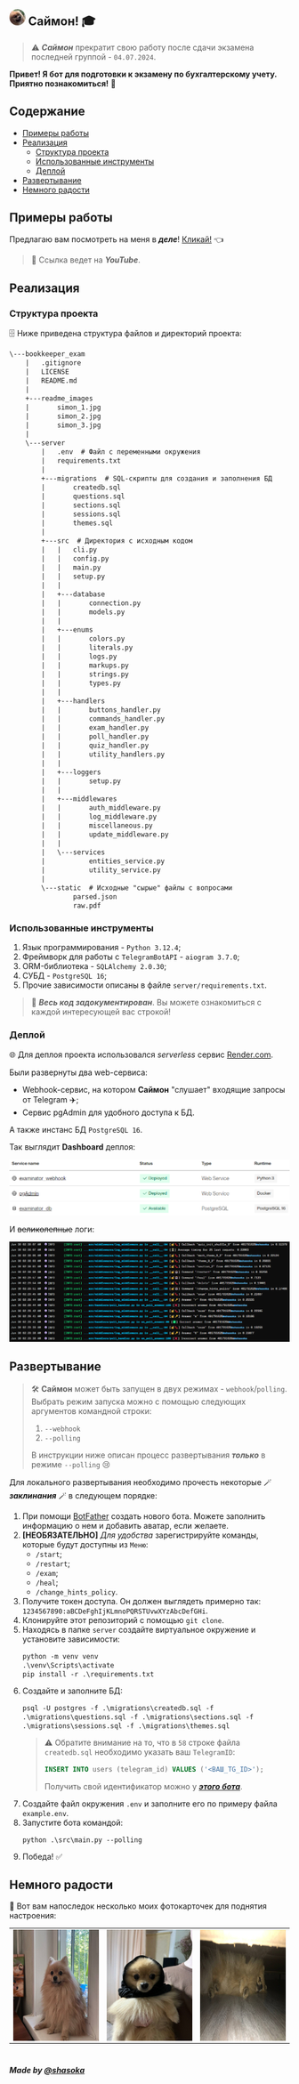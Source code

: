 ## ![Simon Logo](readme_images/logo_30x30_rounded.png) Саймон! 🎓

> ⚠️ **_Саймон_** прекратит свою работу после сдачи экзамена последней группой - `04.07.2024`.

**Привет! Я бот для подготовки к экзамену по бухгалтерскому учету. Приятно познакомиться!** 🤝


## Содержание
- [Примеры работы](#примеры-работы)
- [Реализация](#реализация)
  - [Структура проекта](#структура-проекта)
  - [Использованные инструменты](#использованные-инструменты)
  - [Деплой](#деплой)
- [Развертывание](#развертывание)
- [Немного радости](#немного-радости)

## Примеры работы

Предлагаю вам посмотреть на меня в **_деле_**! [Кликай!](https://youtu.be/DJ0eLfxAC94?si=uhO5ksbtv60hmVyR) 👈

> 🚂 Ссылка ведет на **_YouTube_**.

## Реализация

### Структура проекта

🗄 Ниже приведена структура файлов и директорий проекта: 

```
\---bookkeeper_exam
    |   .gitignore
    |   LICENSE
    |   README.md
    |
    +---readme_images
    |       simon_1.jpg
    |       simon_2.jpg
    |       simon_3.jpg
    |
    \---server
        |   .env  # Файл с переменными окружения
        |   requirements.txt
        |
        +---migrations  # SQL-скрипты для создания и заполнения БД
        |       createdb.sql
        |       questions.sql
        |       sections.sql
        |       sessions.sql
        |       themes.sql
        |
        +---src  # Директория с исходным кодом
        |   |   cli.py
        |   |   config.py
        |   |   main.py
        |   |   setup.py
        |   |
        |   +---database
        |   |       connection.py
        |   |       models.py
        |   |
        |   +---enums
        |   |       colors.py
        |   |       literals.py
        |   |       logs.py
        |   |       markups.py
        |   |       strings.py
        |   |       types.py
        |   |
        |   +---handlers
        |   |       buttons_handler.py
        |   |       commands_handler.py
        |   |       exam_handler.py
        |   |       poll_handler.py
        |   |       quiz_handler.py
        |   |       utility_handlers.py
        |   |
        |   +---loggers
        |   |       setup.py
        |   |
        |   +---middlewares
        |   |       auth_middleware.py
        |   |       log_middleware.py
        |   |       miscellaneous.py
        |   |       update_middleware.py
        |   |
        |   \---services
        |           entities_service.py
        |           utility_service.py
        |
        \---static  # Исходные "сырые" файлы с вопросами 
                parsed.json
                raw.pdf
```

### Использованные инструменты

1. Язык программирования - `Python 3.12.4`;
2. Фреймворк для работы с `TelegramBotAPI` - `aiogram 3.7.0`;
3. ORM-библиотека - `SQLAlchemy 2.0.30`;
4. СУБД - `PostgreSQL 16`;
5. Прочие зависимости описаны в файле `server/requirements.txt`.

> 📄 **_Весь код задокументирован_**. Вы можете ознакомиться с каждой интересующей вас строкой!

### Деплой

🌐 Для деплоя проекта использовался _serverless_ сервис [Render.com](https://render.com/).

Были развернуты два web-сервиса:
  - Webhook-сервис, на котором **Саймон** "слушает" входящие запросы от Telegram ✈️;
  - Сервис pgAdmin для удобного доступа к БД.

А также инстанс БД `PostgreSQL 16`.

Так выглядит **Dashboard** деплоя:

![Render Dashboard](readme_images/render_dashboard.png)

И ~~великолепные~~ логи:

![Deploy logs](readme_images/logs.png)

## Развертывание

> 🛠 **Саймон** может быть запущен в двух режимах - `webhook`/`polling`. Выбрать режим запуска можно с помощью следующих аргументов командной строки:
> 1. `--webhook`
> 2. `--polling`
> 
> В инструкции ниже описан процесс развертывания **_только_** в режиме `--polling` 😢

Для локального развертывания необходимо прочесть некоторые 🪄 **_заклинания_** 🪄 в следующем порядке:
1. При помощи [BotFather](https://t.me/BotFather) создать нового бота. Можете заполнить информацию о нем и добавить аватар, если желаете.
2. **[НЕОБЯЗАТЕЛЬНО]** _Для удобства_ зарегистрируйте команды, которые будут доступны из `Меню`:
   - `/start`;
   - `/restart`;
   - `/exam`;
   - `/heal`;
   - `/change_hints_policy`.
3. Получите токен доступа. Он должен выглядеть примерно так: `1234567890:aBCDeFghIjKLmnoPQRSTUvwXYzAbcDefGHi`.
4. Клонируйте этот репозиторий с помощью `git clone`.
5. Находясь в папке `server` создайте виртуальное окружение и установите зависимости:
    ```console
    python -m venv venv
    .\venv\Scripts\activate
    pip install -r .\requirements.txt
    ```
6. Создайте и заполните БД:
    ```console
    psql -U postgres -f .\migrations\createdb.sql -f .\migrations\questions.sql -f .\migrations\sections.sql -f .\migrations\sessions.sql -f .\migrations\themes.sql
    ```
    > ⚠️ Обратите внимание на то, что в `58` строке файла `createdb.sql` необходимо указать ваш `TelegramID`:
    > ```sql
    > INSERT INTO users (telegram_id) VALUES ('<ВАШ_TG_ID>');
    > ```
    > Получить свой идентификатор можно у **_[этого бота](https://t.me/useridinfobot)_**.
7. Создайте файл окружения `.env` и заполните его по примеру файла `example.env`.
8. Запустите бота командой:
    ```console
    python .\src\main.py --polling
    ```
9. Победа! ✅

## Немного радости

📸 Вот вам напоследок несколько моих фотокарточек для поднятия настроения:

<table align="center">
  <tr>
    <td>
        <img align="center" src="readme_images/simon_1.jpg" alt="Simon 0_0" width="200" height="200" />
    </td>
    <td>
        <img align="center" src="readme_images/simon_2.jpg" alt="Simon 0_0" width="200" height="200" />
    </td>
    <td>
        <img align="center" src="readme_images/simon_3.jpg" alt="Simon 0_0" width="200" height="200" />
    </td>
  </tr>
</table>

#

**_Made by [@shasoka](https://t.me/shasoka)_**